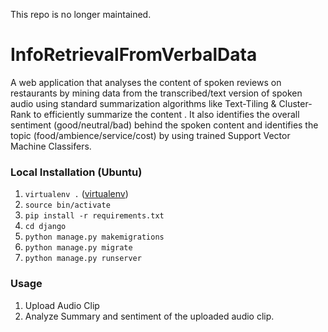This repo is no longer maintained.

# InfoRetrievalFromVerbalData

A web application that analyses the content of spoken reviews on restaurants by mining data from the transcribed/text version of spoken audio using standard summarization algorithms like Text-Tiling & Cluster-Rank to efficiently summarize the content . It also identifies the overall sentiment (good/neutral/bad) behind the spoken content and identifies the topic (food/ambience/service/cost) by using trained Support Vector Machine Classifers.

### Local Installation (Ubuntu)
1. `virtualenv .` ([virtualenv](virtualenv))
2. `source bin/activate`
3. `pip install -r requirements.txt`
4. `cd django`
5. `python manage.py makemigrations`
6. `python manage.py migrate`
7. `python manage.py runserver`

### Usage
1. Upload Audio Clip
2. Analyze Summary and sentiment of the uploaded audio clip.
